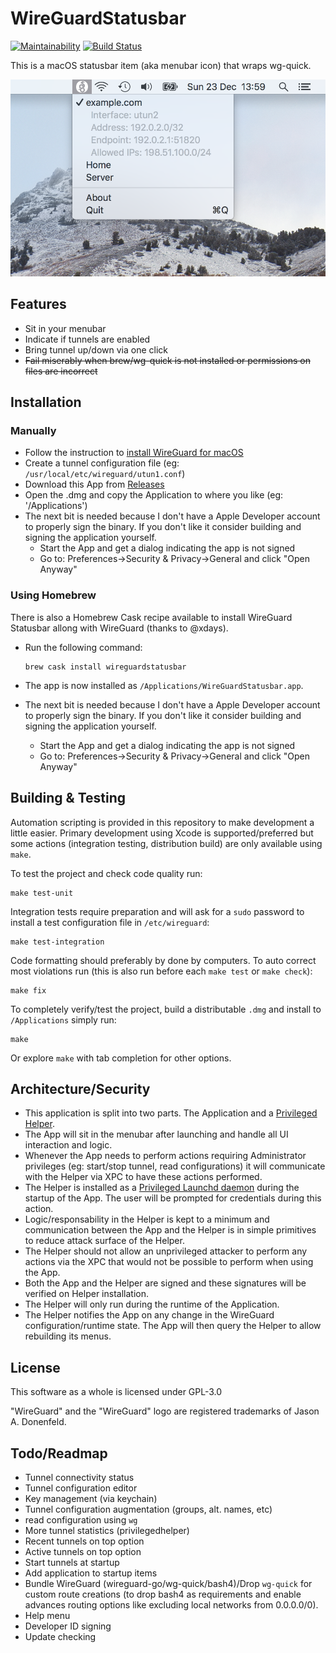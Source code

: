 # WireGuardStatusbar

[![Maintainability](https://api.codeclimate.com/v1/badges/66efb09de55fafe897e0/maintainability)](https://codeclimate.com/github/aequitas/macos-menubar-wireguard/maintainability)
[![Build Status](https://travis-ci.org/aequitas/macos-menubar-wireguard.svg?branch=master)](https://travis-ci.org/aequitas/macos-menubar-wireguard)

This is a macOS statusbar item (aka menubar icon) that wraps wg-quick.

![Screenshot](Misc/demo.png)

## Features

- Sit in your menubar
- Indicate if tunnels are enabled
- Bring tunnel up/down via one click
- ~~Fail miserably when brew/wg-quick is not installed or permissions on files are incorrect~~

## Installation

### Manually

- Follow the instruction to [install WireGuard for macOS](https://www.wireguard.com/install/)
- Create a tunnel configuration file (eg: `/usr/local/etc/wireguard/utun1.conf`)
- Download this App from [Releases](https://github.com/aequitas/macos-menubar-wireguard/releases)
- Open the .dmg and copy the Application to where you like (eg: '/Applications')
- The next bit is needed because I don't have a Apple Developer account to properly sign the binary. If you don't like it consider building and signing the application yourself.
  - Start the App and get a dialog indicating the app is not signed
  - Go to: Preferences->Security & Privacy->General and click "Open Anyway"

### Using Homebrew

There is also a Homebrew Cask recipe available to install WireGuard Statusbar allong with WireGuard (thanks to @xdays).

- Run the following command:

      brew cask install wireguardstatusbar

- The app is now installed as `/Applications/WireGuardStatusbar.app`.
- The next bit is needed because I don't have a Apple Developer account to properly sign the binary. If you don't like it consider building and signing the application yourself.
  - Start the App and get a dialog indicating the app is not signed
  - Go to: Preferences->Security & Privacy->General and click "Open Anyway"

## Building & Testing

Automation scripting is provided in this repository to make development a little easier. Primary development using Xcode is supported/preferred but some actions (integration testing, distribution build) are only available using `make`.

To test the project and check code quality run:

    make test-unit

Integration tests require preparation and will ask for a `sudo` password to install a test configuration file in `/etc/wireguard`:

    make test-integration

Code formatting should preferably by done by computers. To auto correct most violations run (this is also run before each `make test` or `make check`):

    make fix

To completely verify/test the project, build a distributable `.dmg` and install to `/Applications` simply run:

    make

Or explore `make` with tab completion for other options.

## Architecture/Security

- This application is split into two parts. The Application and a [Privileged Helper](https://developer.apple.com/library/archive/documentation/Security/Conceptual/SecureCodingGuide/Articles/AccessControl.html).
- The App will sit in the menubar after launching and handle all UI interaction and logic.
- Whenever the App needs to perform actions requiring Administrator privileges (eg: start/stop tunnel, read configurations) it will communicate with the Helper via XPC to have these actions performed.
- The Helper is installed as a [Privileged Launchd daemon](https://developer.apple.com/documentation/servicemanagement/1431078-smjobbless?language=objc) during the startup of the App. The user will be prompted for credentials during this action.
- Logic/responsability in the Helper is kept to a minimum and communication between the App and the Helper is in simple primitives to reduce attack surface of the Helper.
- The Helper should not allow an unprivileged attacker to perform any actions via the XPC that would not be possible to perform when using the App.
- Both the App and the Helper are signed and these signatures will be verified on Helper installation.
- The Helper will only run during the runtime of the Application.
- The Helper notifies the App on any change in the WireGuard configuration/runtime state. The App will then query the Helper to allow rebuilding its menus.

## License

This software as a whole is licensed under GPL-3.0

"WireGuard" and the "WireGuard" logo are registered trademarks of Jason A. Donenfeld.

## Todo/Readmap

- Tunnel connectivity status
- Tunnel configuration editor
- Key management (via keychain)
- Tunnel configuration augmentation (groups, alt. names, etc)
- read configuration using `wg`
- More tunnel statistics (privilegedhelper)
- Recent tunnels on top option
- Active tunnels on top option
- Start tunnels at startup
- Add application to startup items
- Bundle WireGuard (wireguard-go/wg-quick/bash4)/Drop `wg-quick` for custom route creations (to drop bash4 as requirements and enable advances routing options like excluding local networks from 0.0.0.0/0).
- Help menu
- Developer ID signing
- Update checking
